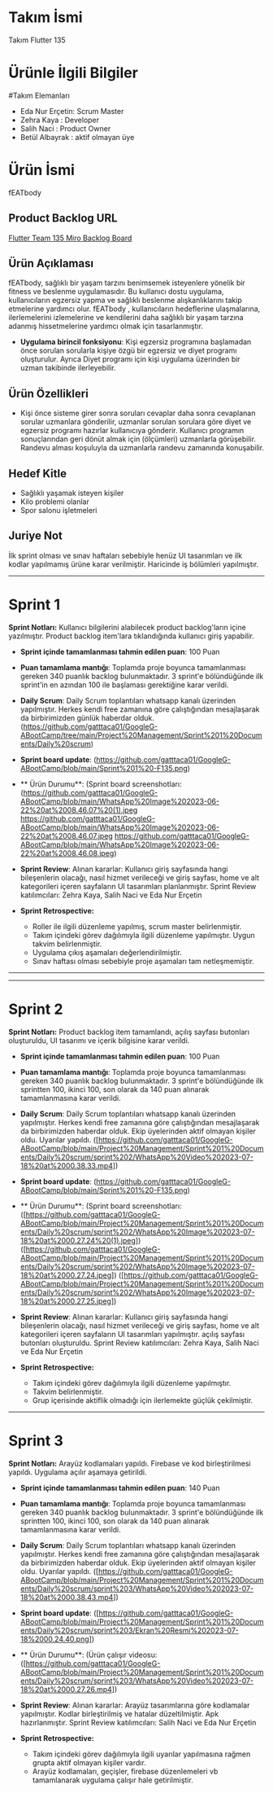 # Takım İsmi
Takım Flutter 135
# Ürünle İlgili Bilgiler
#Takım Elemanları
- Eda Nur Erçetin: Scrum Master 
- Zehra Kaya : Developer 
- Salih Naci : Product Owner
- Betül Albayrak : aktif olmayan üye
  
# Ürün İsmi
fEATbody 

## Product Backlog URL

[Flutter Team 135 Miro Backlog Board]([https://miro.com/app/board/uXjVM8hacc8=/?share_link_id=452604026172])

## Ürün Açıklaması
fEATbody, sağlıklı bir yaşam tarzını benimsemek isteyenlere yönelik bir fitness ve beslenme uygulamasıdır. Bu kullanıcı dostu uygulama, kullanıcıların egzersiz yapma ve sağlıklı beslenme alışkanlıklarını takip etmelerine yardımcı olur. fEATbody , kullanıcıların hedeflerine ulaşmalarına, ilerlemelerini izlemelerine ve kendilerini daha sağlıklı bir yaşam tarzına adanmış hissetmelerine yardımcı olmak için tasarlanmıştır.


- **Uygulama birincil fonksiyonu**: Kişi egzersiz programına başlamadan önce sorulan sorularla kişiye özgü bir egzersiz  ve diyet programı oluşturulur. Ayrıca Diyet programı için kişi uygulama üzerinden bir uzman takibinde ilerleyebilir.

## Ürün Özellikleri

- Kişi önce sisteme girer sonra soruları cevaplar daha sonra cevaplanan sorular uzmanlara gönderilir, uzmanlar sorulan sorulara göre diyet ve egzersiz programı hazırlar kullanıcıya gönderir. Kullanıcı programın sonuçlarından geri dönüt almak için (ölçümleri) uzmanlarla görüşebilir. Randevu alması koşuluyla da  uzmanlarla randevu zamanında konuşabilir.

## Hedef Kitle

- Sağlıklı yaşamak isteyen kişiler
- Kilo problemi olanlar
- Spor salonu işletmeleri


## Juriye Not
İlk sprint olması ve sınav haftaları sebebiyle henüz UI tasarımları ve ilk kodlar yapılmamış ürüne karar verilmiştir.  Haricinde iş bölümleri yapılmıştır. 


---

# Sprint 1
**Sprint Notları:** Kullanıcı bilgilerini alabilecek product backlog'ların içine yazılmıştır. Product backlog item'lara tıklandığında kullanıcı giriş yapabilir.

- **Sprint içinde tamamlanması tahmin edilen puan**: 100 Puan


- **Puan tamamlama mantığı**: Toplamda proje boyunca tamamlanması gereken 340 puanlık backlog bulunmaktadır. 3 sprint'e bölündüğünde ilk sprint'in en azından 100 ile başlaması gerektiğine karar verildi.


- **Daily Scrum**: Daily Scrum toplantıları whatsapp kanalı üzerinden yapılmıştır. Herkes kendi free zamanına göre çalıştığından mesajlaşarak da birbirimizden günlük haberdar olduk. (https://github.com/gatttaca01/GoogleG-ABootCamp/tree/main/Project%20Management/Sprint%201%20Documents/Daily%20scrum) 


- **Sprint board update**: (https://github.com/gatttaca01/GoogleG-ABootCamp/blob/main/Sprint%201%20-F135.png)

- ** Ürün Durumu**:
(Sprint board screenshotları: (https://github.com/gatttaca01/GoogleG-ABootCamp/blob/main/WhatsApp%20Image%202023-06-22%20at%2008.46.07%20(1).jpeg
https://github.com/gatttaca01/GoogleG-ABootCamp/blob/main/WhatsApp%20Image%202023-06-22%20at%2008.46.07.jpeg
https://github.com/gatttaca01/GoogleG-ABootCamp/blob/main/WhatsApp%20Image%202023-06-22%20at%2008.46.08.jpeg)



- **Sprint Review**: 
Alınan kararlar: Kullanıcı giriş sayfasında hangi bileşenlerin olacağı, nasıl hizmet verileceği ve giriş sayfası, home ve alt kategorileri içeren sayfaların UI tasarımları planlanmıştır.  Sprint Review katılımcıları: Zehra Kaya, Salih Naci ve Eda Nur Erçetin

- **Sprint Retrospective:**
  - Roller ile ilgili düzenleme yapılmış, scrum master belirlenmiştir.
  - Takım içindeki görev dağılımıyla ilgili düzenleme yapılmıştır. Uygun takvim belirlenmiştir.
  - Uygulama çıkış aşamaları değerlendirilmiştir.
  - Sınav haftası olması sebebiyle proje aşamaları tam netleşmemiştir.
 
 -----

 ---

# Sprint 2
**Sprint Notları:** Product backlog item tamamlandı, açılış sayfası butonları oluşturuldu, UI tasarımı ve içerik bilgisine karar verildi.

- **Sprint içinde tamamlanması tahmin edilen puan**: 100 Puan


- **Puan tamamlama mantığı**: Toplamda proje boyunca tamamlanması gereken 340 puanlık backlog bulunmaktadır. 3 sprint'e bölündüğünde ilk sprintten 100, ikinci 100, son olarak da 140 puan alınarak tamamlanmasına karar verildi.


- **Daily Scrum**: Daily Scrum toplantıları whatsapp kanalı üzerinden yapılmıştır. Herkes kendi free zamanına göre çalıştığından mesajlaşarak da birbirimizden haberdar olduk. Ekip üyelerinden aktif olmayan kişiler oldu. Uyarılar yapıldı. ([https://github.com/gatttaca01/GoogleG-ABootCamp/blob/main/Project%20Management/Sprint%201%20Documents/Daily%20scrum/sprint%202/WhatsApp%20Video%202023-07-18%20at%2000.38.33.mp4]) 


- **Sprint board update**: (https://github.com/gatttaca01/GoogleG-ABootCamp/blob/main/Sprint%201%20-F135.png)

- ** Ürün Durumu**:
(Sprint board screenshotları: ([https://github.com/gatttaca01/GoogleG-ABootCamp/blob/main/Project%20Management/Sprint%201%20Documents/Daily%20scrum/sprint%202/WhatsApp%20Image%202023-07-18%20at%2000.27.24%20(1).jpeg])
([https://github.com/gatttaca01/GoogleG-ABootCamp/blob/main/Project%20Management/Sprint%201%20Documents/Daily%20scrum/sprint%202/WhatsApp%20Image%202023-07-18%20at%2000.27.24.jpeg])
([https://github.com/gatttaca01/GoogleG-ABootCamp/blob/main/Project%20Management/Sprint%201%20Documents/Daily%20scrum/sprint%202/WhatsApp%20Image%202023-07-18%20at%2000.27.25.jpeg])



- **Sprint Review**: 
Alınan kararlar: Kullanıcı giriş sayfasında hangi bileşenlerin olacağı, nasıl hizmet verileceği ve giriş sayfası, home ve alt kategorileri içeren sayfaların UI tasarımları yapılmıştır. açılış sayfası butonları oluşturuldu. Sprint Review katılımcıları: Zehra Kaya, Salih Naci ve Eda Nur Erçetin

- **Sprint Retrospective:**
  - Takım içindeki görev dağılımıyla ilgili düzenleme yapılmıştır.
  - Takvim belirlenmiştir.
  - Grup içerisinde aktiflik olmadığı için ilerlemekte güçlük çekilmiştir.

 ---

# Sprint 3
**Sprint Notları:** Arayüz kodlamaları yapıldı. Firebase ve kod birleştirilmesi yapıldı. Uygulama açılır aşamaya getirildi.

- **Sprint içinde tamamlanması tahmin edilen puan**: 140 Puan


- **Puan tamamlama mantığı**: Toplamda proje boyunca tamamlanması gereken 340 puanlık backlog bulunmaktadır. 3 sprint'e bölündüğünde ilk sprintten 100, ikinci 100, son olarak da 140 puan alınarak tamamlanmasına karar verildi.


- **Daily Scrum**: Daily Scrum toplantıları whatsapp kanalı üzerinden yapılmıştır. Herkes kendi free zamanına göre çalıştığından mesajlaşarak da birbirimizden  haberdar olduk. Ekip üyelerinden aktif olmayan kişiler oldu. Uyarılar yapıldı. ([https://github.com/gatttaca01/GoogleG-ABootCamp/blob/main/Project%20Management/Sprint%201%20Documents/Daily%20scrum/sprint%203/WhatsApp%20Video%202023-07-18%20at%2000.38.43.mp4]) 


- **Sprint board update**: ([https://github.com/gatttaca01/GoogleG-ABootCamp/blob/main/Project%20Management/Sprint%201%20Documents/Daily%20scrum/sprint%203/Ekran%20Resmi%202023-07-18%2000.24.40.png])

- ** Ürün Durumu**:
(Ürün çalışır videosu: ([https://github.com/gatttaca01/GoogleG-ABootCamp/blob/main/Project%20Management/Sprint%201%20Documents/Daily%20scrum/sprint%203/WhatsApp%20Video%202023-07-18%20at%2000.27.26.mp4])



- **Sprint Review**: 
Alınan kararlar: Arayüz tasarımlarına göre kodlamalar yapılmıştır. Kodlar birleştirilmiş ve hatalar düzeltilmiştir. Apk hazırlanmıştır.  Sprint Review katılımcıları: Salih Naci ve Eda Nur Erçetin

- **Sprint Retrospective:**
  - Takım içindeki görev dağılımıyla ilgili uyarılar yapılmasına rağmen grupta aktif olmayan kişiler vardır.
  - Arayüz kodlamaları, geçişler, firebase düzenlemeleri vb tamamlanarak uygulama çalışır hale getirilmiştir.


